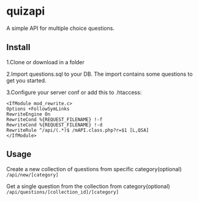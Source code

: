 # quizapi
A simple API for multiple choice questions.

## Install

1.Clone or download in a folder

2.Import questions.sql to your DB. The import contains some questions to get you started.

3.Configure your server conf or add this to .htaccess:
```
<IfModule mod_rewrite.c>
Options +FollowSymLinks
RewriteEngine On
RewriteCond %{REQUEST_FILENAME} !-f
RewriteCond %{REQUEST_FILENAME} !-d
RewriteRule ^/api/(.*)$ /mAPI.class.php?r=$1 [L,QSA]
</IfModule>
```
## Usage
Create a new collection of questions from specific category(optional) ```/api/new/[category]```

Get a single question from the collection from category(optional) ```/api/questions/[collection_id]/[category]```
